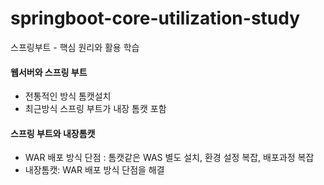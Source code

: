 # springboot-core-utilization-study
스프링부트 - 핵심 원리와 활용 학습

#### 웹서버와 스프링 부트 
- 전통적인 방식 톰캣설치
- 최근방식 스프링 부트가 내장 톰캣 포함

#### 스프링 부트와 내장톰캣
- WAR 배포 방식 단점 : 톰캣같은 WAS 별도 설치, 환경 설정 복잡, 배포과정 복잡 
- 내장톰캣: WAR 배포 방식 단점을 해결
